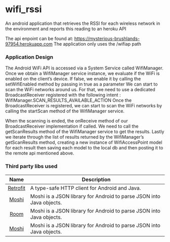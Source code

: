 # wifi_rssi
An android application that retrieves the RSSI for each wireless network in the environment and reports this reading to an heroku API

The api enpoint can be found at:
https://mysterious-brushlands-97954.herokuapp.com
The application only uses the /wifiap path

### Application Design
The Android WiFi API is accessed via a System Service called WifiManager. Once we obtain a WifiManager service instance, we evaluate if the WiFi is enabled on the client’s device. If false, we enable it by calling the setWifiEnabled method by passing in true as a parameter 
We can start to scan the WiFi networks around us. For that, we need to use a dedicated BroadcastReceiver registered with the following intent :
WifiManager.SCAN_RESULTS_AVAILABLE_ACTION
Once the BroadcastReceiver is registered, we can start to scan the WiFi networks by calling the startScan method of the WifiManager service.

When the scanning is ended, the onReceive method of our BroadcastReceiver implementation if called. We need to call the getScanResults method of the WifiManager service to get the results.
Lastly we iterate  through the list of results returned by the WifiManager’s getScanResults method, creating a new instance of WifiAccessPoint model for each result then saving each model to the local db and then posting it to the remote api mentioned above.

### Third party libs used
| Name             | Description   |
| :-------------:|--------------|
| [Retrofit](https://square.github.io/retrofit/) |  A type-safe HTTP client for Android and Java. |
| [Moshi](https://github.com/square/moshi) | Moshi is a JSON library for Android to parse JSON into Java objects. |
| [Room](https://github.com/square/moshi) | Moshi is a JSON library for Android to parse JSON into Java objects. |
| [Moshi](https://github.com/square/moshi) | Moshi is a JSON library for Android to parse JSON into Java objects. |
